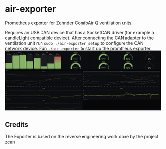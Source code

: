 # air-exporter

Prometheus exporter for Zehnder ComfoAir Q ventilation units.

Requires an USB CAN device that has a SocketCAN driver (for example a candleLight compatible device). After connecting the CAN adapter to the ventilation unit run `sudo ./air-exporter setup` to configure the CAN network device. Run `./air-exporter` to start up the promtheus exporter. 
![An example Grafana dashboard is shared in the grafana folder.](doc/dashboard.png)

## Credits
The Exporter is based on the reverse engineering work done by the project [zcan](https://github.com/marco-hoyer/zcan)


